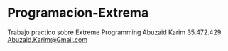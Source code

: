 Programacion-Extrema
====================

Trabajo practico sobre Extreme Programming
Abuzaid Karim 35.472.429       Abuzaid.Karim@Gmail.com
